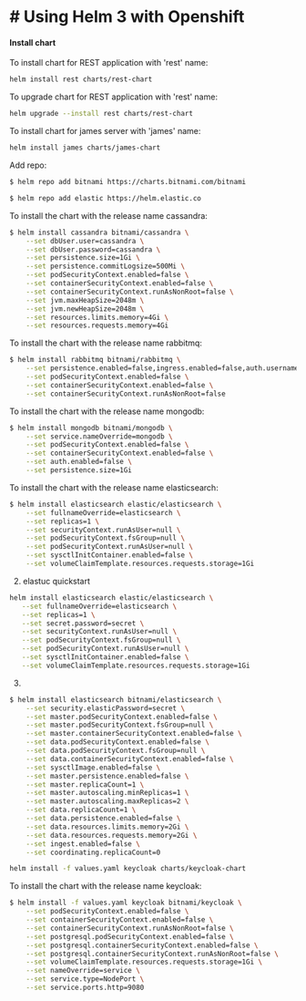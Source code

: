 # # Using Helm 3 with Openshift

#### Install chart

To install chart for REST application with 'rest' name:
```bash
helm install rest charts/rest-chart
```
To upgrade chart for REST application with 'rest' name:
```bash
helm upgrade --install rest charts/rest-chart
```
To install chart for james server with 'james' name:
```bash
helm install james charts/james-chart
```

Add repo:
```bash
$ helm repo add bitnami https://charts.bitnami.com/bitnami
```
```bash
$ helm repo add elastic https://helm.elastic.co
```


To install the chart with the release name cassandra:
```bash
$ helm install cassandra bitnami/cassandra \
    --set dbUser.user=cassandra \
    --set dbUser.password=cassandra \
    --set persistence.size=1Gi \
    --set persistence.commitLogsize=500Mi \
    --set podSecurityContext.enabled=false \
    --set containerSecurityContext.enabled=false \
    --set containerSecurityContext.runAsNonRoot=false \
    --set jvm.maxHeapSize=2048m \
    --set jvm.newHeapSize=2048m \
    --set resources.limits.memory=4Gi \
    --set resources.requests.memory=4Gi
```
To install the chart with the release name rabbitmq:
```bash
$ helm install rabbitmq bitnami/rabbitmq \
    --set persistence.enabled=false,ingress.enabled=false,auth.username=guest,auth.password=guest \
    --set podSecurityContext.enabled=false \
    --set containerSecurityContext.enabled=false \
    --set containerSecurityContext.runAsNonRoot=false
```

To install the chart with the release name mongodb:
```bash
$ helm install mongodb bitnami/mongodb \
    --set service.nameOverride=mongodb \
    --set podSecurityContext.enabled=false \
    --set containerSecurityContext.enabled=false \
    --set auth.enabled=false \
    --set persistence.size=1Gi
```
To install the chart with the release name elasticsearch:
```bash
$ helm install elasticsearch elastic/elasticsearch \
    --set fullnameOverride=elasticsearch \
    --set replicas=1 \
    --set securityContext.runAsUser=null \
    --set podSecurityContext.fsGroup=null \
    --set podSecurityContext.runAsUser=null \
    --set sysctlInitContainer.enabled=false \
    --set volumeClaimTemplate.resources.requests.storage=1Gi
```
2. elastuc quickstart
```bash
helm install elasticsearch elastic/elasticsearch \
   --set fullnameOverride=elasticsearch \
   --set replicas=1 \
   --set secret.password=secret \
   --set securityContext.runAsUser=null \
   --set podSecurityContext.fsGroup=null \
   --set podSecurityContext.runAsUser=null \
   --set sysctlInitContainer.enabled=false \
   --set volumeClaimTemplate.resources.requests.storage=1Gi
```
3.
```bash
$ helm install elasticsearch bitnami/elasticsearch \
    --set security.elasticPassword=secret \
    --set master.podSecurityContext.enabled=false \
    --set master.podSecurityContext.fsGroup=null \
    --set master.containerSecurityContext.enabled=false \
    --set data.podSecurityContext.enabled=false \
    --set data.podSecurityContext.fsGroup=null \
    --set data.containerSecurityContext.enabled=false \
    --set sysctlImage.enabled=false \
    --set master.persistence.enabled=false \
    --set master.replicaCount=1 \
    --set master.autoscaling.minReplicas=1 \
    --set master.autoscaling.maxReplicas=2 \
    --set data.replicaCount=1 \
    --set data.persistence.enabled=false \
    --set data.resources.limits.memory=2Gi \
    --set data.resources.requests.memory=2Gi \
    --set ingest.enabled=false \
    --set coordinating.replicaCount=0
```

```bash
helm install -f values.yaml keycloak charts/keycloak-chart
```
To install the chart with the release name keycloak:
```bash
$ helm install -f values.yaml keycloak bitnami/keycloak \
    --set podSecurityContext.enabled=false \
    --set containerSecurityContext.enabled=false \
    --set containerSecurityContext.runAsNonRoot=false \
    --set postgresql.podSecurityContext.enabled=false \
    --set postgresql.containerSecurityContext.enabled=false \
    --set postgresql.containerSecurityContext.runAsNonRoot=false \
    --set volumeClaimTemplate.resources.requests.storage=1Gi \
    --set nameOverride=service \
    --set service.type=NodePort \
    --set service.ports.http=9080
```